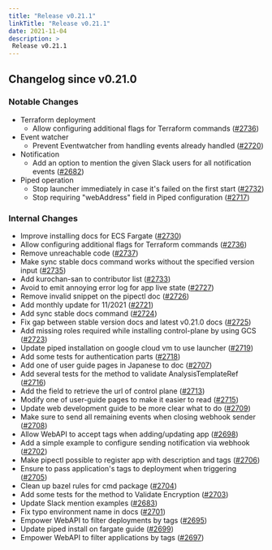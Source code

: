 ```yaml
---
title: "Release v0.21.1"
linkTitle: "Release v0.21.1"
date: 2021-11-04
description: >
 Release v0.21.1
---
```


## Changelog since v0.21.0

### Notable Changes

* Terraform deployment
    - Allow configuring additional flags for Terraform commands ([#2736](https://github.com/pipe-cd/pipe/pull/2736))
* Event watcher
    - Prevent Eventwatcher from handling events already handled ([#2720](https://github.com/pipe-cd/pipe/pull/2720))
* Notification
    - Add an option to mention the given Slack users for all notification events ([#2682](https://github.com/pipe-cd/pipe/pull/2682))
* Piped operation
    - Stop launcher immediately in case it's failed on the first start ([#2732](https://github.com/pipe-cd/pipe/pull/2732))
    - Stop requiring "webAddress" field in Piped configuration ([#2717](https://github.com/pipe-cd/pipe/pull/2717))

### Internal Changes

* Improve installing docs for ECS Fargate ([#2730](https://github.com/pipe-cd/pipe/pull/2730))
* Allow configuring additional flags for Terraform commands ([#2736](https://github.com/pipe-cd/pipe/pull/2736))
* Remove unreachable code ([#2737](https://github.com/pipe-cd/pipe/pull/2737))
* Make sync stable docs command works without the specified version input ([#2735](https://github.com/pipe-cd/pipe/pull/2735))
* Add kurochan-san to contributor list ([#2733](https://github.com/pipe-cd/pipe/pull/2733))
* Avoid to emit annoying error log for app live state ([#2727](https://github.com/pipe-cd/pipe/pull/2727))
* Remove invalid snippet on the pipectl doc ([#2726](https://github.com/pipe-cd/pipe/pull/2726))
* Add monthly update for 11/2021 ([#2721](https://github.com/pipe-cd/pipe/pull/2721))
* Add sync stable docs command ([#2724](https://github.com/pipe-cd/pipe/pull/2724))
* Fix gap between stable version docs and latest v0.21.0 docs ([#2725](https://github.com/pipe-cd/pipe/pull/2725))
* Add missing roles required while installing control-plane by using GCS ([#2723](https://github.com/pipe-cd/pipe/pull/2723))
* Update piped installation on google cloud vm to use launcher ([#2719](https://github.com/pipe-cd/pipe/pull/2719))
* Add some tests for authentication parts ([#2718](https://github.com/pipe-cd/pipe/pull/2718))
* Add one of user guide pages in Japanese to doc ([#2707](https://github.com/pipe-cd/pipe/pull/2707))
* Add several tests for the method to validate AnalysisTemplateRef ([#2716](https://github.com/pipe-cd/pipe/pull/2716))
* Add the field to retrieve the url of control plane ([#2713](https://github.com/pipe-cd/pipe/pull/2713))
* Modify one of user-guide pages to make it easier to read ([#2715](https://github.com/pipe-cd/pipe/pull/2715))
* Update web development guide to be more clear what to do ([#2709](https://github.com/pipe-cd/pipe/pull/2709))
* Make sure to send all remaining events when closing webhook sender ([#2708](https://github.com/pipe-cd/pipe/pull/2708))
* Allow WebAPI to accept tags when adding/updating app ([#2698](https://github.com/pipe-cd/pipe/pull/2698))
* Add a simple example to configure sending notification via webhook ([#2702](https://github.com/pipe-cd/pipe/pull/2702))
* Make pipectl possible to register app with description and tags ([#2706](https://github.com/pipe-cd/pipe/pull/2706))
* Ensure to pass application's tags to deployment when triggering ([#2705](https://github.com/pipe-cd/pipe/pull/2705))
* Clean up bazel rules for cmd package ([#2704](https://github.com/pipe-cd/pipe/pull/2704))
* Add some tests for the method to Validate Encryption ([#2703](https://github.com/pipe-cd/pipe/pull/2703))
* Update Slack mention examples ([#2683](https://github.com/pipe-cd/pipe/pull/2683))
* Fix typo environment name in docs ([#2701](https://github.com/pipe-cd/pipe/pull/2701))
* Empower WebAPI to filter deployments by tags ([#2695](https://github.com/pipe-cd/pipe/pull/2695))
* Update piped install on fargate guide ([#2699](https://github.com/pipe-cd/pipe/pull/2699))
* Empower WebAPI to filter applications by tags ([#2697](https://github.com/pipe-cd/pipe/pull/2697))
